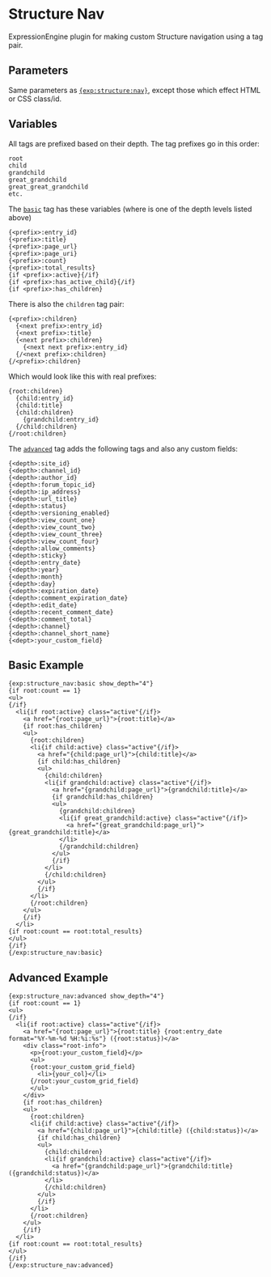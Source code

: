 # Structure Nav

ExpressionEngine plugin for making custom Structure navigation using a tag pair.

## Parameters

Same parameters as [`{exp:structure:nav}`](http://buildwithstructure.com/tags#tag_navigation), except those which effect HTML or CSS class/id.

## Variables

All tags are prefixed based on their depth. The tag prefixes go in this order:

```
root
child
grandchild
great_grandchild
great_great_grandchild
etc.
```

The [`basic`](#basic-example) tag has these variables (where <prefix> is one of the depth levels listed above)

```
{<prefix>:entry_id}
{<prefix>:title}
{<prefix>:page_url}
{<prefix>:page_uri}
{<prefix>:count}
{<prefix>:total_results}
{if <prefix>:active}{/if}
{if <prefix>:has_active_child}{/if}
{if <prefix>:has_children}
```

There is also the `children` tag pair:

```
{<prefix>:children}
  {<next prefix>:entry_id}
  {<next prefix>:title}
  {<next prefix>:children}
    {<next next prefix>:entry_id}
  {/<next prefix>:children}
{/<prefix>:children}
```

Which would look like this with real prefixes:

```
{root:children}
  {child:entry_id}
  {child:title}
  {child:children}
    {grandchild:entry_id}
  {/child:children}
{/root:children}
```

The [`advanced`](#advanced-example) tag adds the following tags and also any custom fields:

```
{<depth>:site_id}
{<depth>:channel_id}
{<depth>:author_id}
{<depth>:forum_topic_id}
{<depth>:ip_address}
{<depth>:url_title}
{<depth>:status}
{<depth>:versioning_enabled}
{<depth>:view_count_one}
{<depth>:view_count_two}
{<depth>:view_count_three}
{<depth>:view_count_four}
{<depth>:allow_comments}
{<depth>:sticky}
{<depth>:entry_date}
{<depth>:year}
{<depth>:month}
{<depth>:day}
{<depth>:expiration_date}
{<depth>:comment_expiration_date}
{<depth>:edit_date}
{<depth>:recent_comment_date}
{<depth>:comment_total}
{<depth>:channel}
{<depth>:channel_short_name}
{<dept>:your_custom_field}
```

## Basic Example

```
{exp:structure_nav:basic show_depth="4"}
{if root:count == 1}
<ul>
{/if}
  <li{if root:active} class="active"{/if}>
    <a href="{root:page_url}">{root:title}</a>
    {if root:has_children}
    <ul>
      {root:children}
      <li{if child:active} class="active"{/if}>
        <a href="{child:page_url}">{child:title}</a>
        {if child:has_children}
        <ul>
          {child:children}
          <li{if grandchild:active} class="active"{/if}>
            <a href="{grandchild:page_url}">{grandchild:title}</a>
            {if grandchild:has_children}
            <ul>
              {grandchild:children}
              <li{if great_grandchild:active} class="active"{/if}>
                <a href="{great_grandchild:page_url}">{great_grandchild:title}</a>
              </li>
              {/grandchild:children}
            </ul>
            {/if}
          </li>
          {/child:children}
        </ul>
        {/if}
      </li>
      {/root:children}
    </ul>
    {/if}
  </li>
{if root:count == root:total_results}
</ul>
{/if}
{/exp:structure_nav:basic}
```

## Advanced Example

```
{exp:structure_nav:advanced show_depth="4"}
{if root:count == 1}
<ul>
{/if}
  <li{if root:active} class="active"{/if}>
    <a href="{root:page_url}">{root:title} {root:entry_date format="%Y-%m-%d %H:%i:%s"} ({root:status})</a>
    <div class="root-info">
      <p>{root:your_custom_field}</p>
      <ul>
      {root:your_custom_grid_field}
        <li>{your_col}</li>
      {/root:your_custom_grid_field}
      </ul>
    </div>
    {if root:has_children}
    <ul>
      {root:children}
      <li{if child:active} class="active"{/if}>
        <a href="{child:page_url}">{child:title} ({child:status})</a>
        {if child:has_children}
        <ul>
          {child:children}
          <li{if grandchild:active} class="active"{/if}>
            <a href="{grandchild:page_url}">{grandchild:title} ({grandchild:status})</a>
          </li>
          {/child:children}
        </ul>
        {/if}
      </li>
      {/root:children}
    </ul>
    {/if}
  </li>
{if root:count == root:total_results}
</ul>
{/if}
{/exp:structure_nav:advanced}
```